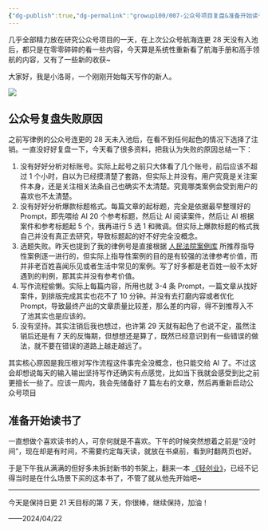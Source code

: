```yaml
---
{"dg-publish":true,"dg-permalink":"growup100/007-公众号项目复盘&准备开始读书了","permalink":"/growup100/007-公众号项目复盘&准备开始读书了/","tags":["小洛哥成长笔记"],"noteIcon":"1","created":"2024-04-22","updated":"2024-04-22"}
---
```


几乎全部精力放在研究公众号项目的一天，在上次公众号航海连更 28 天没有入池后，都只是在零零碎碎的看一些内容，今天算是系统性重新看了航海手册和高手领航的内容，又有了一些新的收获~

大家好，我是小洛哥，一个刚刚开始每天写作的新人。

![](http://img.xlg.life/images/202404222225211.png)

## 公众号复盘失败原因
之前写律例的公众号连更的 28 天未入池后，在看不到任何起色的情况下选择了注销。一直没好好复盘一下，今天看了很多资料，把我认为失败的原因总结一下：
1. 没有好好分析对标账号。实际上起号之前只大体看了几个账号，前后应该不超过 1 个小时，自以为已经摸清楚了套路，但实际上并没有。用户究竟是关注案件本身，还是关注相关法条自己也确实不太清楚。究竟哪类案例会受到用户的喜欢也不太清楚。
2. 没有好好分析爆款标题格式。每篇文章的起标题，完全是依据最早整理好的 Prompt，即先喂给 AI 20 个参考标题，然后让 AI 阅读案件，然后让 AI 根据案件和参考标题起 5 个，我再进行 5 选 1 和微调。但实际上爆款标题的格式我自己并没有真正去研究，导致标题起的好不好完全没概念。
3. 选题失败。昨天也提到了我的律例号是直接根据 [人民法院案例库](https://rmfyalk.court.gov.cn/home.html) 所推荐指导性案例逐一进行的，但实际上指导性案例的目的是有较强的法律参考价值，而并非老百姓喜闻乐见或者生活中常见的案例。写了好多都是老百姓一般不太好遇到的判例，那其实并没有参考价值。
4. 写作流程偷懒。实际上每篇内容，所用也就 3-4 条 Prompt，一篇文章从找好案件，到排版完成其实也花不了 10 分钟。并没有去打磨内容或者优化 Prompt，导致最终产出的文章质量比较差，那么差的内容，得不到推荐入不了池其实也是应该的。
5. 没有坚持。其实注销后我也想过，也许第 29 天就有起色了也说不定，虽然注销后还是有 7 天的反悔期，但想想还是算了，既然已经意识到有一些错误的做法，就不要在错误的道路上越走越远了。

其实核心原因是我压根对写作流程这件事完全没概念，也只能交给 AI 了。不过这会却想说每天的输入输出坚持写作还确实有点感觉，比如当下我就会感受到比之前更擅长一些了。应该一周内，我会先储备好 7 篇左右的文章，然后再重新启动公众号项目

## 准备开始读书了
一直想做个喜欢读书的人，可奈何就是不喜欢。下午的时候突然想着之前是“没时间”，现在却是有时间，不需要约定每天读，就放在书桌前，看到时翻两页也好。

于是下午我从满满的但好多未拆封新书的书架上，翻来一本 [《轻创业》](https://book.douban.com/subject/30413264/)，已经不记得当时是在什么场景下买的这本书了，不管了就从他先开始吧~

---

今天是保持日更 21 天目标的第 7 天，你很棒，继续保持，加油！

——2024/04/22